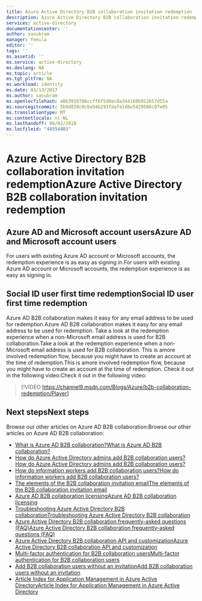 ```yaml
---
title: Azure Active Directory B2B collaboration invitation redemption | Microsoft Docs
description: Azure Active Directory B2B collaboration invitation redemption experience
services: active-directory
documentationcenter: ''
author: sasubram
manager: femila
editor: ''
tags: ''
ms.assetid: ''
ms.service: active-directory
ms.devlang: NA
ms.topic: article
ms.tgt_pltfrm: NA
ms.workload: identity
ms.date: 03/13/2017
ms.author: sasubram
ms.openlocfilehash: a063918766ccff6f5d0ec8a344160b912657d55a
ms.sourcegitcommit: 5b9d839c0c0a94b293fdafe1d6e5429506c07e05
ms.translationtype: MT
ms.contentlocale: nl-NL
ms.lasthandoff: 08/02/2018
ms.locfileid: "44554403"
---
```

# <a name="azure-active-directory-b2b-collaboration-invitation-redemption"></a><span data-ttu-id="77c68-103">Azure Active Directory B2B collaboration invitation redemption</span><span class="sxs-lookup"><span data-stu-id="77c68-103">Azure Active Directory B2B collaboration invitation redemption</span></span>

## <a name="azure-ad-and-microsoft-account-users"></a><span data-ttu-id="77c68-104">Azure AD and Microsoft account users</span><span class="sxs-lookup"><span data-stu-id="77c68-104">Azure AD and Microsoft account users</span></span>
<span data-ttu-id="77c68-105">For users with existing Azure AD account or Microsoft accounts, the redemption experience is as easy as signing in.</span><span class="sxs-lookup"><span data-stu-id="77c68-105">For users with existing Azure AD account or Microsoft accounts, the redemption experience is as easy as signing in.</span></span>

## <a name="social-id-user-first-time-redemption"></a><span data-ttu-id="77c68-106">Social ID user first time redemption</span><span class="sxs-lookup"><span data-stu-id="77c68-106">Social ID user first time redemption</span></span>
<span data-ttu-id="77c68-107">Azure AD B2B collaboration makes it easy for any email address to be used for redemption.</span><span class="sxs-lookup"><span data-stu-id="77c68-107">Azure AD B2B collaboration makes it easy for any email address to be used for redemption.</span></span> <span data-ttu-id="77c68-108">Take a look at the redemption experience when a non-Microsoft email address is used for B2B collaboration.</span><span class="sxs-lookup"><span data-stu-id="77c68-108">Take a look at the redemption experience when a non-Microsoft email address is used for B2B collaboration.</span></span> <span data-ttu-id="77c68-109">This is amore involved redemption flow, because you might have to create an account at the time of redemption.</span><span class="sxs-lookup"><span data-stu-id="77c68-109">This is amore involved redemption flow, because you might have to create an account at the time of redemption.</span></span> <span data-ttu-id="77c68-110">Check it out in the following video:</span><span class="sxs-lookup"><span data-stu-id="77c68-110">Check it out in the following video:</span></span>

>[!VIDEO https://channel9.msdn.com/Blogs/Azure/b2b-collaboration-redemption/Player]

## <a name="next-steps"></a><span data-ttu-id="77c68-111">Next steps</span><span class="sxs-lookup"><span data-stu-id="77c68-111">Next steps</span></span>

<span data-ttu-id="77c68-112">Browse our other articles on Azure AD B2B collaboration:</span><span class="sxs-lookup"><span data-stu-id="77c68-112">Browse our other articles on Azure AD B2B collaboration:</span></span>

* [<span data-ttu-id="77c68-113">What is Azure AD B2B collaboration?</span><span class="sxs-lookup"><span data-stu-id="77c68-113">What is Azure AD B2B collaboration?</span></span>](active-directory-b2b-what-is-azure-ad-b2b.md)
* [<span data-ttu-id="77c68-114">How do Azure Active Directory admins add B2B collaboration users?</span><span class="sxs-lookup"><span data-stu-id="77c68-114">How do Azure Active Directory admins add B2B collaboration users?</span></span>](active-directory-b2b-admin-add-users.md)
* [<span data-ttu-id="77c68-115">How do information workers add B2B collaboration users?</span><span class="sxs-lookup"><span data-stu-id="77c68-115">How do information workers add B2B collaboration users?</span></span>](active-directory-b2b-iw-add-users.md)
* [<span data-ttu-id="77c68-116">The elements of the B2B collaboration invitation email</span><span class="sxs-lookup"><span data-stu-id="77c68-116">The elements of the B2B collaboration invitation email</span></span>](active-directory-b2b-invitation-email.md)
* [<span data-ttu-id="77c68-117">Azure AD B2B collaboration licensing</span><span class="sxs-lookup"><span data-stu-id="77c68-117">Azure AD B2B collaboration licensing</span></span>](active-directory-b2b-licensing.md)
* [<span data-ttu-id="77c68-118">Troubleshooting Azure Active Directory B2B collaboration</span><span class="sxs-lookup"><span data-stu-id="77c68-118">Troubleshooting Azure Active Directory B2B collaboration</span></span>](active-directory-b2b-troubleshooting.md)
* [<span data-ttu-id="77c68-119">Azure Active Directory B2B collaboration frequently-asked questions (FAQ)</span><span class="sxs-lookup"><span data-stu-id="77c68-119">Azure Active Directory B2B collaboration frequently-asked questions (FAQ)</span></span>](active-directory-b2b-faq.md)
* [<span data-ttu-id="77c68-120">Azure Active Directory B2B collaboration API and customization</span><span class="sxs-lookup"><span data-stu-id="77c68-120">Azure Active Directory B2B collaboration API and customization</span></span>](active-directory-b2b-api.md)
* [<span data-ttu-id="77c68-121">Multi-factor authentication for B2B collaboration users</span><span class="sxs-lookup"><span data-stu-id="77c68-121">Multi-factor authentication for B2B collaboration users</span></span>](active-directory-b2b-mfa-instructions.md)
* [<span data-ttu-id="77c68-122">Add B2B collaboration users without an invitation</span><span class="sxs-lookup"><span data-stu-id="77c68-122">Add B2B collaboration users without an invitation</span></span>](active-directory-b2b-add-user-without-invite.md)
* [<span data-ttu-id="77c68-123">Article Index for Application Management in Azure Active Directory</span><span class="sxs-lookup"><span data-stu-id="77c68-123">Article Index for Application Management in Azure Active Directory</span></span>](active-directory-apps-index.md)
